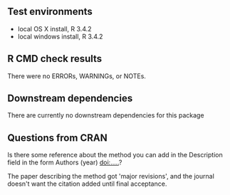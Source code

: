 ## Test environments
* local OS X install, R 3.4.2
* local windows install, R 3.4.2

## R CMD check results
There were no ERRORs, WARNINGs, or NOTEs. 

## Downstream dependencies
There are currently no downstream dependencies for this package

## Questions from CRAN
Is there some reference about the method you can add in the Description field in the form Authors (year) <doi:.....>?

The paper describing the method got 'major revisions', and the journal doesn't want the citation added until final acceptance.